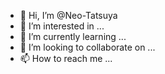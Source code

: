 - 👋 Hi, I’m @Neo-Tatsuya
- 👀 I’m interested in ...
- 🌱 I’m currently learning ...
- 💞️ I’m looking to collaborate on ...
- 📫 How to reach me ...

<!---
Neo-Tatsuya/Neo-Tatsuya is a ✨ special ✨ repository because its `README.md` (this file) appears on your GitHub profile.
You can click the Preview link to take a look at your changes.
--->
